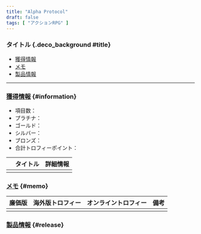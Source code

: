 ```yaml
---
title: "Alpha Protocol"
draft: false
tags: [ "アクションRPG" ]
---
```


### タイトル {.deco_background #title}

- [獲得情報](#information)
- [メモ](#memo)
- [製品情報](#release)

---

### [獲得情報](#title) {#information}

- 項目数：
- プラチナ：
- ゴールド：
- シルバー：
- ブロンズ：
- 合計トロフィーポイント：


| | タイトル | 詳細情報 |
| :----: | :----: | :---- |
| | | |


### [メモ](#title) {#memo}

| 廉価版 | 海外版トロフィー | オンライントロフィー | 備考 |
| :----: | :----: | :----: | :----: |
| | | | |


### [製品情報](#title) {#release}

